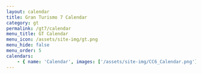 ```yaml
---
layout: calendar
title: Gran Turismo 7 Calendar
category: gt
permalink: /gt7/calendar
menu_title: GT Calendar
menu_icon: /assets/site-img/gt.png
menu_hide: false
menu_order: 5
calendars:
    - { name: 'Calendar', images: ['/assets/site-img/CC6_Calendar.png'], width: 1366, height: 768 }
---
```

